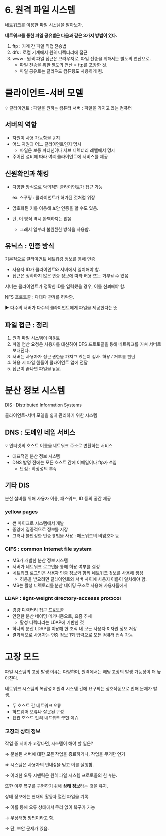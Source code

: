# 6. 원격 파일 시스템

네트워크를 이용한 파일 시스템을 알아보자.

**네트워크를 통한 파일 공유법은 다음과 같은 3가지 방법이 있다.**

1. ftp : 기계 간 파일 직접 전송법
2. dfs : 로컬 기계에서 원격 디렉터리에 접근
3. www : 원격 파일 접근은 브라우저로, 파일 전송을 위해서는 별도의 연산으로.
    - 파일 전송을 위한 별도의 연산 = ftp를 포장한 것.
    - 파일 공유로는 클라우드 컴퓨팅도 사용하게 됨.

# 클라이언트-서버 모델

<aside>
💡 클라이언트 : 파일을 원하는 컴퓨터
서버 : 파일을 가지고 있는 컴퓨터

</aside>

## 서버의 역할

- 자원이 사용 가능함을 공지
- 어느 자원과 어느 클라이언트인지 명시
    - 파일은 보통 파티션이나 서브 디렉터리 레벨에서 명시
- 주어진 설비에 따라 여러 클라이언트에 서비스를 제공

## 신원확인과 해킹

- 다양한 방식으로 악의적인 클라이언트가 접근 가능
    
    ex. 스푸핑 : 클라이언트가 허가된 것처럼 위장
    
- 암호화된 키를 이용해 보안 인증을 할 수도 있음.
- 단, 이 방식 역시 완벽하지는 않음
    - 그래서 일부러 불완전한 방식을 사용함.

## 유닉스 : 인증 방식

기본적으로 클라이언트 네트워킹 정보를 통해 인증

- 사용자 ID가 클라이언트와 서버에서 일치해야 함.
- 접근은 정확하지 않은 인증 정보에 따라 허용 또는 거부될 수 있음

서버는 클라이언트가 정확한 ID를 입력했을 경우, 이를 신뢰해야 함.

NFS 프로토콜 : 다대다 관계를 허락함.

▶️ 다수의 서버가 다수의 클라이언트에게 파일을 제공한다는 뜻

## 파일 접근 : 정리

1. 원격 파일 시스템이 마운트
2. 파일 연산 요청은 사용자를 대신하여 DFS 프로토콜을 통해 네트워크를 거쳐 서버로 보내진다.
3. 서버는 사용자가 접근 권한을 가지고 있는지 검사. 허용 / 거부를 판단
4. 허용 시 파일 핸들이 클라이언트 앱에 전달
5. 접근이 끝나면 파일을 닫음.

# 분산 정보 시스템

DIS : Distributed Information Systems

클라이언트-서버 모델을 쉽게 관리하기 위한 시스템

## DNS : 도메인 네임 서비스

<aside>
💡 인터넷의 호스트 이름을 네트워크 주소로 변환하는 서비스

</aside>

- 대표적인 분산 정보 시스템
- DNS 발명 전에는 모든 호스트 간에 이메일이나 ftp가 쓰임
    - 단점 : 확장성의 부족

## 기타 DIS

분산 설비를 위해 사용자 이름, 패스워드, ID 등의 공간 제공

### yellow pages

- 썬 마이크로 시스템에서 개발
- 중앙에 집중적으로 정보를 저장
- 그러나 불안정한 인증 방법을 사용 : 패스워드의 비암호화 등

### CIFS : common Internet file system

- MS가 개발한 분산 정보 시스템
- 서버가 네트워크 로그인을 통해 허용 여부를 결정
- 네트워크 로그인은 사용자 인증 정보와 함께 네트워크 정보를 사용해 생성
    - 허용을 받으려면 클라이언트와 서버 사이에 사용자 이름이 일치해야 함.
- MS는 활성 디렉토리를 분산 네이밍 구조로 사용해 사용자들에게

### LDAP : light-weight directory-accesss protocol

- 경량 디렉터리 접근 프로토콜
- 안전한 분산 네이밍 메커니즘으로, 요즘 추세
    - 활성 디렉터리는 LDAP에 기반한 것
- 하나의 분산 LDAP를 이용해 한 조직 내 모든 사용자 & 자원 정보 저장
- 결과적으로 사용자는 인증 정보 1회 입력으로 모든 컴퓨터 접속 가능

# 고장 모드

파일 시스템의 고장 발생 이유는 다양하며, 원격에서는 해당 고장의 발생 가능성이 더 높아진다.

네트워크 시스템의 복잡성 & 원격 시스템 간에 요구되는 상호작동으로 인해 문제가 발생.

- 두 호스트 간 네트워크 오류
- 하드웨어 오류나 잘못된 구성
- 연관 호스트 간의 네트워크 구현 이슈

### 고장과 상태 정보

작업 중 서버가 고장나면, 시스템이 해야 할 일은?

⇒ 분실된 서버에 대한 모든 작업을 종료하거나, 작업을 무기한 연기

⇒ 시스템은 사용자의 인내심을 믿고 이를 실행함.

⇒ 이러한 오류 시맨틱은 원격 파일 시스템 프로토콜의 한 부분.

또한 이후 복구를 구현하기 위해 **상태 정보**라는 것을 유지.

상태 정보에는 현재의 활동과 열린 파일을 기록.

→ 이를 통해 오류 상태에서 무리 없이 복구가 가능

→ 무상태형 방법이라고 함.

→ 단, 보안 문제가 있음.